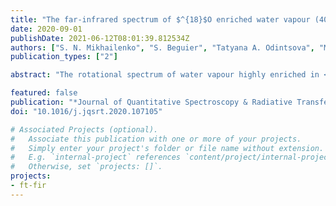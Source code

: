 ```yaml
---
title: "The far-infrared spectrum of $^{18}$O enriched water vapour (40-700 cm$^{-1}$)"
date: 2020-09-01
publishDate: 2021-06-12T08:01:39.812534Z
authors: ["S. N. Mikhailenko", "S. Beguier", "Tatyana A. Odintsova", "Mikhail Yu Tretyakov", pirali, "Alain Campargue"]
publication_types: ["2"]

abstract: "The rotational spectrum of water vapour highly enriched in <sup>18</sup>0 has been studied by high resolution (approximate to 0.001 cm<sup>-1</sup>) Fourier transform spectroscopy at the AILES beam line of the SOLEIL synchrotron. The room temperature absorption spectrum has been recorded between 40 and 700 cm<sup>-1</sup>. The <sup>18</sup>O enrichment of the sample was about 97% while the gas pressure and the absorption pathlength were set to 0.97 mbar and 151.75 m, respectively. The spectrum contains more than 4800 rotational transitions from seven water isotopologues (H<sub>2</sub><sup>18</sup>O, H<sub>2</sub><sup>16</sup>O, H<sub>2</sub><sup>17</sup>O, HD<sup>18</sup>O, HD<sup>16</sup>O, HD<sup>17</sup>O, D<sub>2</sub><sup>18</sup>O). The assignments were performed using known experimental energy levels as well as calculated line lists based on the results of Schwenke and Partridge. The amount and accuracy of the reported line positions represent an important extension compared to previous works. Overall, lines of about 2570 transitions are observed for the first time and 35, 41, 50, and 16 new energy levels are determined for H<sub>2</sub><sup>18</sup>O, H<sub>2</sub><sup>17</sup>O, HD<sup>18</sup>O, and HD<sup>17</sup>O, respectively. The set of derived energy levels shows a number of important differences from those recommended by an IUPAC-task group. Compared to the HITRAN2016 database, numerous deviations of line positions (up to 0.15 cm<sup>-1</sup>) are found for the H<sub>2</sub><sup>17</sup>O, H<sub>2</sub><sup>18</sup>O, HD<sup>17</sup>O, and HD<sup>18</sup>O species. Incomplete and wrong HITRAN's assignments of more than 90 transitions for H<sub>2</sub><sup>18</sup>O, H<sub>2</sub><sup>17</sup>O and HD<sup>18</sup>O are identified. Overall, the measured line positions will allow to significantly refine and complete the sets of empirical energy levels of H<sub>2</sub><sup>18</sup>O, H<sub>2</sub><sup>17</sup>O, HD<sup>18</sup>O and HD<sup>17</sup>O in the ground vibrational state."

featured: false
publication: "*Journal of Quantitative Spectroscopy & Radiative Transfer*"
doi: "10.1016/j.jqsrt.2020.107105"

# Associated Projects (optional).
#   Associate this publication with one or more of your projects.
#   Simply enter your project's folder or file name without extension.
#   E.g. `internal-project` references `content/project/internal-project/index.md`.
#   Otherwise, set `projects: []`.
projects:
- ft-fir
---
```


